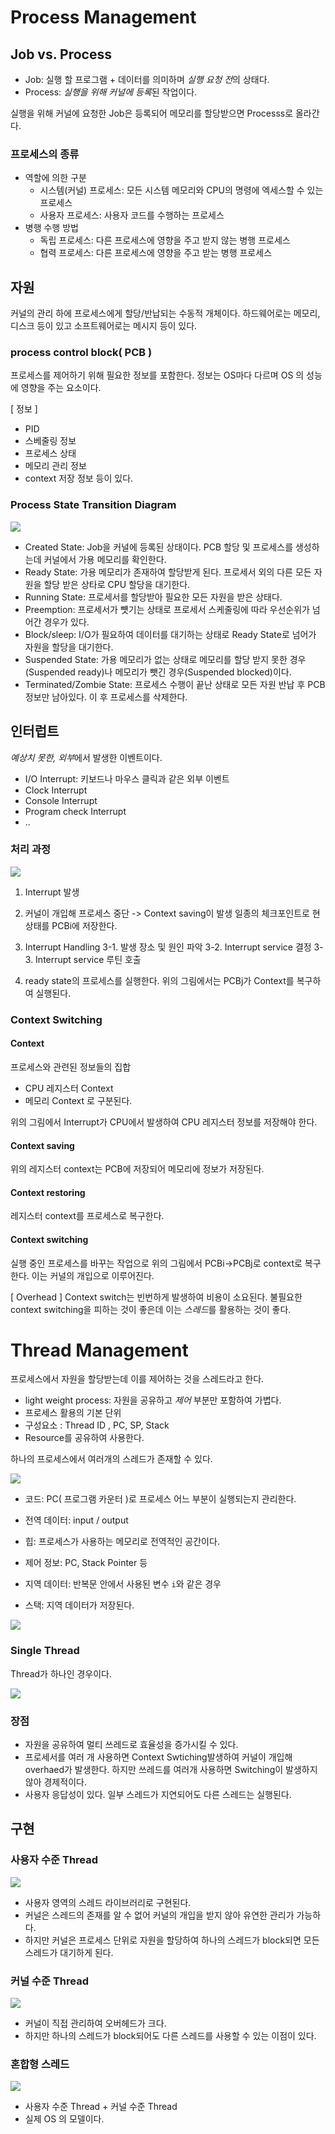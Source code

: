 # Process Management

## Job vs. Process
- Job: 실행 할 프로그램 + 데이터를 의미하며 *실행 요청 전*의 상태다.
- Process: *실행을 위해 커널에 등록*된 작업이다.
 
실행을 위해 커널에 요청한 Job은 등록되어 메모리를 할당받으면 Processs로 올라간다.

### 프로세스의 종류
- 역할에 의한 구분
    - 시스템(커널) 프로세스: 모든 시스템 메모리와 CPU의 명령에 엑세스할 수 있는 프로세스
    - 사용자 프로세스: 사용자 코드를 수행하는 프로세스
- 병행 수행 방법
    - 독립 프로세스: 다른 프로세스에 영향을 주고 받지 않는 병행 프로세스
    - 협력 프로세스: 다른 프로세스에 영향을 주고 받는 병행 프로세스

## 자원
커널의 관리 하에 프로세스에게 할당/반납되는 수동적 개체이다. 하드웨어로는 메모리, 디스크 등이 있고 소프트웨어로는 메시지 등이 있다.

### process control block( PCB )
프로세스를 제어하기 위해 필요한 정보를 포함한다. 정보는 OS마다 다르며 OS 의 성능에 영향을 주는 요소이다.

[ 정보 ]  
- PID
- 스베줄링 정보
- 프로세스 상태
- 메모리 관리 정보
- context 저장 정보
등이 있다.

### Process State Transition Diagram

![](./img/2021-09-11-09-40-15.png)

- Created State: Job을 커널에 등록된 상태이다. PCB 할당 및 프로세스를 생성하는데 커널에서 가용 메모리를 확인한다.
- Ready State: 가용 메모리가 존재하여 할당받게 된다. 프로세서 외의 다른 모든 자원을 할당 받은 상타로 CPU 할당을 대기한다. 
- Running State: 프로세서를 할당받아 필요한 모든 자원을 받은 상태다.
- Preemption: 프로세서가 뻇기는 상태로 프로세서 스케줄링에 따라 우선순위가 넘어간 경우가 있다.
- Block/sleep: I/O가 필요하여 데이터를 대기하는 상태로 Ready State로 넘어가 자원을 할당을 대기한다.
- Suspended State: 가용 메모리가 없는 상태로 메모리를 할당 받지 못한 경우(Suspended ready)나 메모리가 뺏긴 경우(Suspended blocked)이다. 
- Terminated/Zombie State: 프로세스 수행이 끝난 상태로 모든 자원 반납 후 PCB정보만 남아있다. 이 후 프로세스를 삭제한다.

## 인터럽트
*예상치 못한, 외부*에서 발생한 이벤트이다. 

- I/O Interrupt: 키보드나 마우스 클릭과 같은 외부 이벤트
- Clock Interrupt
- Console Interrupt
- Program check Interrupt
- .. 

### 처리 과정

![](./img/2021-09-11-10-16-19.png)

1. Interrupt 발생
2. 커널이 개입해 프로세스 중단 -> Context saving이 발생 일종의 체크포인트로 현 상태를 PCBi에 저장한다.
3. Interrupt Handling
    3-1. 발생 장소 및 원인 파악
    3-2. Interrupt service 결정
    3-3. Interrupt service 루틴 호출 

4. ready state의 프로세스를 실행한다. 위의 그림에서는 PCBj가 Context를 복구하여 실행된다.

### Context Switching

#### Context
프로세스와 관련된 정보들의 집합
- CPU 레지스터 Context
- 메모리 Context 
로 구분된다.

위의 그림에서 Interrupt가 CPU에서 발생하여 CPU 레지스터 정보를 저장해야 한다.

#### Context saving
위의 레지스터 context는 PCB에 저장되어 메모리에 정보가 저장된다.

#### Context restoring
레지스터 context를 프로세스로 복구한다.

#### Context switching
실행 중인 프로세스를 바꾸는 작업으로 위의 그림에서 PCBi->PCBj로 context로 복구한다. 이는 커널의 개입으로 이루어진다.

[ Overhead ]
Context switch는 빈번하게 발생하여 비용이 소요된다. 불필요한 context switching을 피하는 것이 좋은데 이는 *스레드*를 활용하는 것이 좋다.

# Thread Management
프로세스에서 자원을 할당받는데 이를 제어하는 것을 스레드라고 한다.

- light weight process: 자원을 공유하고 *제어* 부분만 포함하여 가볍다.
- 프로세스 활용의 기본 단위 
- 구성요소 : Thread ID , PC, SP, Stack
- Resource를 공유하여 사용한다.

하나의 프로세스에서 여러개의 스레드가 존재할 수 있다.

![](./img/2021-09-11-10-34-52.png)

- 코드: PC( 프로그램 카운터 )로 프로세스 어느 부분이 실행되는지 관리한다.
- 전역 데이터: input / output
- 힙: 프로세스가 사용하는 메모리로 전역적인 공간이다.

- 제어 정보: PC, Stack Pointer 등
- 지역 데이터: 반복문 안에서 사용된 변수 `i`와 같은 경우
- 스택: 지역 데이터가 저장된다.

![](./img/2021-09-11-10-37-20.png)

### Single Thread
Thread가 하나인 경우이다.

![](./img/2021-09-11-10-40-11.png)


### 장점
- 자원을 공유하여 멀티 쓰레드로 효율성을 증가시킬 수 있다.
- 프로세서를 여러 개 사용하면 Context Swtiching발생하여 커널이 개입해 overhaed가 발생한다. 하지만 쓰레드를 여러개 사용하면 Switching이 발생하지 않아 경제적이다.
- 사용자 응답성이 있다. 일부 스레드가 지연되어도 다른 스레드는 실행된다.

## 구현

### 사용자 수준 Thread

![](./img/2021-09-11-10-59-25.png)

- 사용자 영역의 스레드 라이브러리로 구현된다. 
- 커널은 스레드의 존재를 알 수 없어 커널의 개입을 받지 않아 유연한 관리가 가능하다.
- 하지만 커널은 프로세스 단위로 자원을 할당하여 하나의 스레드가 block되면 모든 스레드가 대기하게 된다.

### 커널 수준 Thread

![](./img/2021-09-11-10-59-56.png)

- 커널이 직접 관리하여 오버헤드가 크다. 
- 하지만 하나의 스레드가 block되어도 다른 스레드를 사용할 수 있는 이점이 있다.

### 혼합형 스레드

![](./img/2021-09-11-11-01-18.png)

- 사용자 수준 Thread + 커널 수준 Thread
- 실제 OS 의 모델이다.

